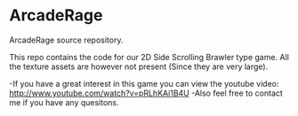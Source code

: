 ArcadeRage
==========

ArcadeRage source repository. 

This repo contains the code for our 2D Side Scrolling Brawler type game. All the texture assets are however not present (Since they are very large). 

-If you have a great interest in this game you can view the youtube video: http://www.youtube.com/watch?v=pRLhKAi1B4U
-Also feel free to contact me if you have any quesitons.
